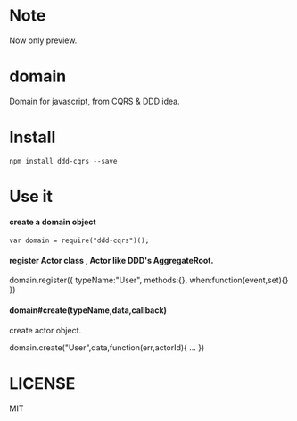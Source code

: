 Note
====

Now only preview.

domain
======

Domain for javascript, from CQRS & DDD idea.

Install
=======

    npm install ddd-cqrs --save

Use it
======


#### create a domain object
```
var domain = require("ddd-cqrs")();
```

#### register Actor class , Actor like DDD's AggregateRoot.

domain.register({
    typeName:"User",
    methods:{},
    when:function(event,set){}
})

#### domain#create(typeName,data,callback)

create actor object.

domain.create("User",data,function(err,actorId){
    ...
})



LICENSE
=======
MIT